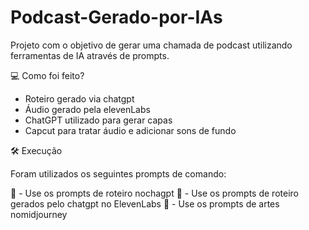 # Podcast-Gerado-por-IAs

Projeto com o objetivo de gerar uma chamada de podcast utilizando ferramentas de IA através de prompts.

💻 Como foi feito?

- Roteiro gerado via chatgpt
- Áudio gerado pela elevenLabs
- ChatGPT utilizado para gerar capas
- Capcut para tratar áudio e adicionar sons de fundo

🛠️ Execução

Foram utilizados os seguintes prompts de comando:

🤖 - Use os prompts de roteiro nochagpt
🤖 - Use os prompts de roteiro gerados pelo chatgpt no ElevenLabs
🤖 - Use os prompts de artes nomidjourney
